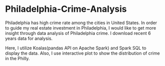 # Philadelphia-Crime-Analysis

Philadelphia has high crime rate among the cities in United States. In order to guide my real estate investment in Philadelphia, I would like to get more insight through data analysis of Philadelphia crime. I download recent 6 years data for analysis.

Here, I utilize Koalas(pandas API on Apache Spark) and Spark SQL to display the data. Also, I use interactive plot to show the distribution of crime in the Philly.
